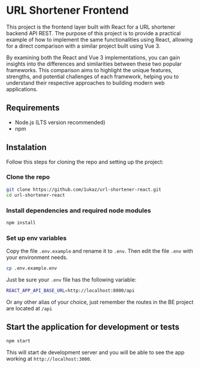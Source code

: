 # URL Shortener Frontend

This project is the frontend layer built with React for a URL shortener backend API REST. 
The purpose of this project is to provide a practical example of how to implement the same functionalities using React, allowing for a direct comparison with a similar project built using Vue 3.

By examining both the React and Vue 3 implementations, you can gain insights into the differences and similarities between these two popular frameworks. This comparison aims to highlight the unique features, strengths, and potential challenges of each framework, helping you to understand their respective approaches to building modern web applications.

## Requirements

- Node.js (LTS version recommended)
- npm

## Instalation

Follow this steps for cloning the repo and setting up the project:

### Clone the repo

```bash
git clone https://github.com/1ukaz/url-shortener-react.git
cd url-shortener-react
```

### Install dependencies and required node modules
```bash
npm install
```

### Set up env variables
Copy the file `.env.example` and rename it to `.env`. Then edit the file `.env` with your environment needs.
```bash
cp .env.example.env
```
Just be sure your `.env` file has the following variable:
```bash
REACT_APP_API_BASE_URL=http://localhost:8000/api
```
Or any other alias of your choice, just remember the routes in the BE project are located at `/api`

## Start the application for development or tests
```bash
npm start
```
This will start de development server and you will be able to see the app working at `http://localhost:3000`.